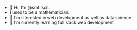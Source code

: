 - 👋 Hi, I’m @smtilson.
- I used to be a mathematician.
- 👀 I’m interested in web development as well as data science.
- 🌱 I’m currently learning full stack web development.
